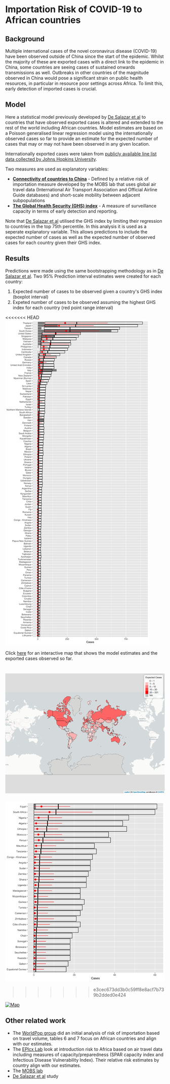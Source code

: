 # Importation Risk of COVID-19 to African countries

## Background

Multiple international cases of the novel coronavirus disease (COVID-19) have been observed outside of China since the start of the epidemic. Whilst the majority of these are exported cases with a direct link to the epidemic in China, some countries are seeing cases of sustained onwards transmissions as well. Outbreaks in other countries of the magnitude observed in China would pose a significant strain on public health resources, in particular in resource poor settings across Africa. To limit this, early detection of imported cases is crucial.

## Model

Here a statistical model previously developed by [De Salazar et al](https://doi.org/10.1101/2020.02.04.20020495) to countries that have observed exported cases is altered and extended to the rest of the world including African countries. Model estimates are based on a Poisson generalised linear regression model using the internationally observed cases so far to provide an estimate for the expected number of cases that may or may not have been observed in any given location.

Internationally exported cases were taken from [publicly available line list data collected by Johns Hopkins University](https://github.com/CSSEGISandData/COVID-19).

Two measures are used as explanatory variables:
* [**Connectivity of countries to China**](https://www.mobs-lab.org/2019ncov.html) - Defined by a relative risk of importation measure developed by the MOBS lab that uses global air travel data (International Air Transport Association and Official Airline Guide databases) and short-scale mobility between adjacent subpopulations
* [**The Global Health Security (GHS) index**](https://www.ghsindex.org/) - A measure of surveillance capacity in terms of early detection and reporting.

Note that [De Salazar et al](https://doi.org/10.1101/2020.02.04.20020495) utilised the GHS index by limiting their regression to countries in the top 75th percentile. In this analysis it is used as a seperate explanatory variable. This allows predictions to include the expected number of cases as well as the expected number of observed cases for each country given their GHS index.

## Results

Predictions were made using the same bootstrapping methodology as in [De Salazar et al](https://doi.org/10.1101/2020.02.04.20020495). Two 95% Prediction interval estimates were created for each country:
1. Expected number of cases to be observed given a country's GHS index (boxplot interval)
2. Expeted number of cases to be observed assuming the highest GHS index for each country (red point range interval)

<<<<<<< HEAD
[![World barchart](plots/risk_world.png)]()

Click [here](https://rpubs.com/mwagner/578854) for an interactive map that shows the model estimates and the exported cases observed so far.

[![nCov risk map](plots/worldmap.png)](https://rpubs.com/mwagner/578854)
=======
[![Africa plot](plots/risk_africa.png)]()
>>>>>>> e3cec673dd3b0c59ff8e8acf7b739b2dded0e424

[![Map](https://rpubs.com/mwagner/578052)]()

## Other related work

* The [WorldPop group](https://www.worldpop.org/events/china) did an initial analysis of risk of importation based on travel volume, tables 6 and 7 focus on African countries and align with our estimates.
* The [EPIcx Lab](https://www.epicx-lab.com/news/preparedness-and-vulnerability-of-african-countries-against-introductions-of-2019-ncov) look at introduction risk to Africa based on air travel data including measures of capacity/preparedness (SPAR capacity index and Infectious Disease Vulnerability Index). Their relative risk estimates by country align with our estimates.
* The [MOBS lab](https://www.mobs-lab.org/2019ncov.html)
* [De Salazar et al](https://doi.org/10.1101/2020.02.04.20020495) study
